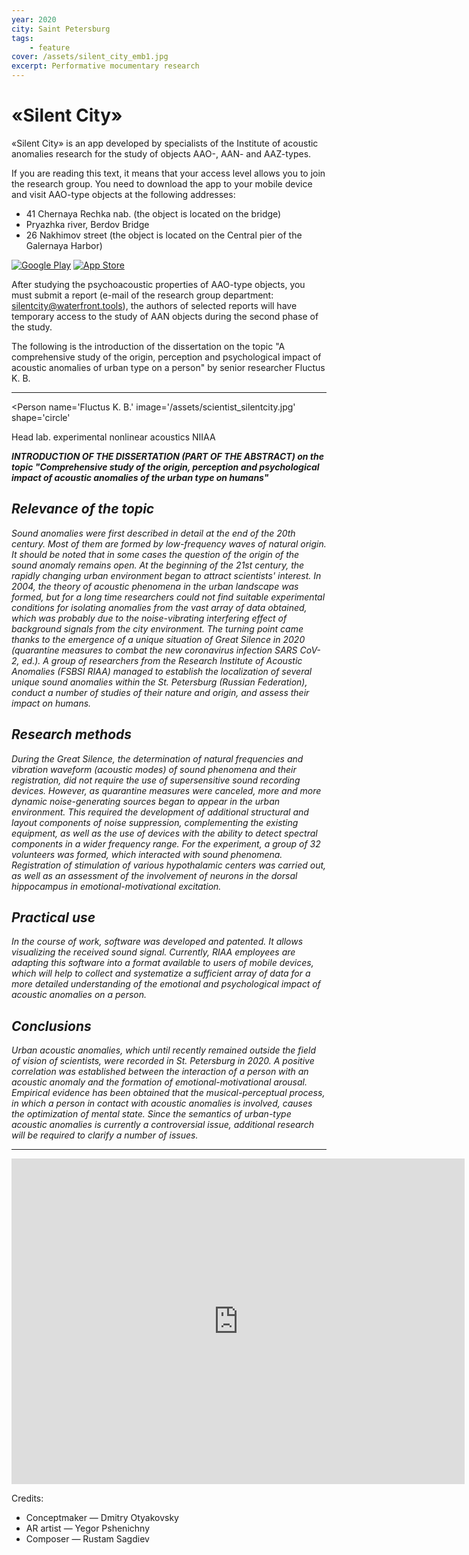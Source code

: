 ```yaml
---
year: 2020
city: Saint Petersburg
tags:
    - feature
cover: /assets/silent_city_emb1.jpg
excerpt: Performative mocumentary research
---
```


# «Silent City»

«Silent City» is an app developed by specialists of the Institute of acoustic anomalies research for the study of objects AAO-, AAN- and AAZ-types. 

If you are reading this text, it means that your access level allows you to join the research group. You need to download the app to your mobile device and visit AAO-type objects at the following addresses:
- 41 Chernaya Rechka nab. (the object is located on the bridge)
- Pryazhka river, Berdov Bridge
- 26 Nakhimov street (the object is located on the Central pier of the Galernaya Harbor)

[![Google Play](/assets/but_googleplay.png "Google Play")](https://play.google.com/store/apps/details?id=com.THEATRE_MAN.SILENTCITY) [![App Store](/assets/but_appstore.png "App Store")](https://apps.apple.com/us/app/%D1%82%D0%B8%D1%85%D0%B8%D0%B9-%D0%B3%D0%BE%D1%80%D0%BE%D0%B4/id1527404472)

After studying the psychoacoustic properties of AAO-type objects, you must submit a report (e-mail of the research group department: silentcity@waterfront.tools), the authors of selected reports will have temporary access to the study of AAN objects during the second phase of the study.

The following is the introduction of the dissertation on the topic "A comprehensive study of the origin, perception and psychological impact of acoustic anomalies of urban type on a person" by senior researcher Fluctus K. B. 

***

<Person
    name='Fluctus K. B.'
    image='/assets/scientist_silentcity.jpg'
    shape='circle'
>
Head lab. experimental nonlinear acoustics NIIAA
</Person>

***INTRODUCTION OF THE DISSERTATION (PART OF THE ABSTRACT) on the topic "Comprehensive study of the origin, perception and psychological impact of acoustic anomalies of the urban type on humans"***

## *Relevance of the topic*
*Sound anomalies were first described in detail at the end of the 20th century. Most of them are formed by low-frequency waves of natural origin. It should be noted that in some cases the question of the origin of the sound anomaly remains open.
At the beginning of the 21st century, the rapidly changing urban environment began to attract scientists' interest. In 2004, the theory of acoustic phenomena in the urban landscape was formed, but for a long time researchers could not find suitable experimental conditions for isolating anomalies from the vast array of data obtained, which was probably due to the noise-vibrating interfering effect of background signals from the city environment. The turning point came thanks to the emergence of a unique situation of Great Silence in 2020 (quarantine measures to combat the new coronavirus infection SARS CoV-2, ed.). A group of researchers from the Research Institute of Acoustic Anomalies (FSBSI RIAA) managed to establish the localization of several unique sound anomalies within the St. Petersburg (Russian Federation), conduct a number of studies of their nature and origin, and assess their impact on humans.*

## *Research methods*
*During the Great Silence, the determination of natural frequencies and vibration waveform (acoustic modes) of sound phenomena and their registration, did not require the use of supersensitive sound recording devices. However, as quarantine measures were canceled, more and more dynamic noise-generating sources began to appear in the urban environment. This required the development of additional structural and layout components of noise suppression, complementing the existing equipment, as well as the use of devices with the ability to detect spectral components in a wider frequency range.
For the experiment, a group of 32 volunteers was formed, which interacted with sound phenomena. Registration of stimulation of various hypothalamic centers was carried out, as well as an assessment of the involvement of neurons in the dorsal hippocampus in emotional-motivational excitation.*

## *Practical use*
*In the course of work, software was developed and patented. It allows visualizing the received sound signal. Currently, RIAA employees are adapting this software into a format available to users of mobile devices, which will help to collect and systematize a sufficient array of data for a more detailed understanding of the emotional and psychological impact of acoustic anomalies on a person.*

## *Conclusions*
*Urban acoustic anomalies, which until recently remained outside the field of vision of scientists, were recorded in St. Petersburg in 2020. A positive correlation was established between the interaction of a person with an acoustic anomaly and the formation of emotional-motivational arousal. Empirical evidence has been obtained that the musical-perceptual process, in which a person in contact with acoustic anomalies is involved, causes the optimization of mental state. Since the semantics of urban-type acoustic anomalies is currently a controversial issue, additional research will be required to clarify a number of issues.*

***

<iframe width="725" height="521" src="https://www.youtube.com/embed/7-hPvJpMQyI" frameborder="0" allow="accelerometer; autoplay; encrypted-media; gyroscope; picture-in-picture" allowfullscreen></iframe>

Credits:
- Conceptmaker — Dmitry Otyakovsky
- AR artist — Yegor Pshenichny
- Composer — Rustam Sagdiev